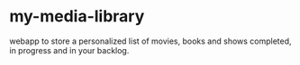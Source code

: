 # my-media-library
webapp to store a personalized list of movies, books and shows completed, in progress and in your backlog.
